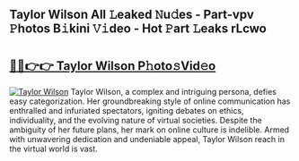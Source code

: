 ## Taylor Wilson All 𝙻eaked 𝙽u𝚍es - Part-vpv 𝙿hotos B𝚒kini 𝚅𝚒deo - Hot 𝙿art 𝙻eaks rLcwo

# <h2><a href="http://ld4nq4.urlbe.top/?page=Taylor+Wilson">🔗🔗👉👉 Taylor Wilson P𝚑oto𝚜Vid𝚎o</a></h2>

[![Taylor Wilson](https://i.imgur.com/eBuTRDB.gif)](http://ld4nq4.urlbe.top/?page=Taylor+Wilson)
Taylor Wilson, a complex and intriguing persona, defies easy categorization. Her groundbreaking style of online communication has enthralled and infuriated spectators, igniting debates on ethics, individuality, and the evolving nature of virtual societies. Despite the ambiguity of her future plans, her mark on online culture is indelible. Armed with unwavering dedication and undeniable appeal, Taylor Wilson reach in the virtual world is vast.
